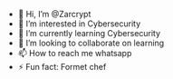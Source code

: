 - 👋 Hi, I’m @Zarcrypt
- 👀 I’m interested in Cybersecurity
- 🌱 I’m currently learning Cybersecurity
- 💞️ I’m looking to collaborate on learning
- 📫 How to reach me whatsapp
- ⚡ Fun fact: Formet chef
